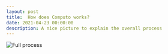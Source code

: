 ```yaml
---
layout: post
title:  How does Computo works?
date: 2021-04-23 00:00:00
description: A nice picture to explain the overall process
---
```



<div class="row mt-3">
    <div class="col-sm mt-3 mt-md-0">
        <img alt="Full process" class="img-fluid rounded z-depth-1" src="{{ site.baseurl }}/assets/img/computo_process.png">
    </div>
</div>


